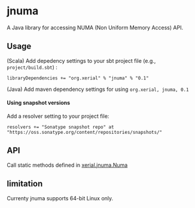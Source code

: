 jnuma
=========

A Java library for accessing NUMA (Non Uniform Memory Access) API. 

## Usage 

(Scala) Add depedency settings to your sbt project file (e.g., `project/build.sbt`) :

    libraryDependencies += "org.xerial" % "jnuma" % "0.1"

(Java) Add maven dependency settings for using `org.xerial, jnuma, 0.1`

#### Using snapshot versions
Add a resolver setting to your project file:

    resolvers += "Sonatype snapshot repo" at "https://oss.sonatype.org/content/repositories/snapshots/"

## API

Call static methods defined in [xerial.jnuma.Numa](https://oss.sonatype.org/service/local/repositories/releases/archive/org/xerial/jnuma/0.1/jnuma-0.1-javadoc.jar/!/xerial/jnuma/Numa.html)

## limitation

Currenty jnuma supports 64-bit Linux only. 


